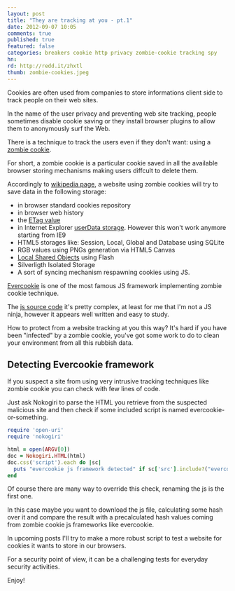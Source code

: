 ```yaml
---
layout: post
title: "They are tracking at you - pt.1"
date: 2012-09-07 10:05
comments: true
published: true
featured: false
categories: breakers cookie http privacy zombie-cookie tracking spy
hn: 
rd: http://redd.it/zhxtl
thumb: zombie-cookies.jpeg
---
```

Cookies are often used from companies to store informations client side to
track people on their web sites.

In the name of the user privacy and preventing web site tracking, people
sometimes disable cookie saving or they install browser plugins to allow them
to anonymously surf the Web.
 
There is a technique to track the users even if they don't want: using a
[zombie cookie](http://en.wikipedia.org/wiki/Zombie_cookie).

<!-- more -->

For short, a zombie cookie is a particular cookie saved in all the available
browser storing mechanisms making users diffcult to delete them. 

Accordingly to [wikipedia page](http://en.wikipedia.org/wiki/Zombie_cookie), a website using zombie cookies will try to save data in the following storage:

* in browser standard cookies repository
* in browser web history
* the [ETag value](http://en.wikipedia.org/wiki/HTTP_ETag)
* in Internet Explorer [userData storage](http://msdn.microsoft.com/en-us/library/ms533007.aspx). However this won't work anymore starting from IE9
* HTML5 storages like: Session, Local, Global and Database using SQLite
* RGB values using PNGs generation via HTML5 Canvas
* [Local Shared Objects](http://en.wikipedia.org/wiki/Local_Shared_Object) using Flash
* Silverligth Isolated Storage
* A sort of syncing mechanism respawning cookies using JS.

[Evercookie](http://samy.pl/evercookie/) is one of the most famous JS framework implementing zombie cookie technique.

The [js source code](https://github.com/samyk/evercookie/blob/master/evercookie.js) it's
pretty complex, at least for me that I'm not a JS ninja, however it appears
well written and easy to study.

How to protect from a website tracking at you this way? It's hard if you have
been "infected" by a zombie cookie, you've got some work to do to clean your
environment from all this rubbish data.

## Detecting Evercookie framework

If you suspect a site from using very intrusive tracking techniques like zombie
cookie you can check with few lines of code.

Just ask Nokogiri to parse the HTML you retrieve from the suspected malicious
site and then check if some included script is named evercookie-or-something.

``` ruby a lame evercookie detector
require 'open-uri'      
require 'nokogiri'      

html = open(ARGV[0])
doc = Nokogiri.HTML(html) 
doc.css('script').each do |sc|
  puts "evercookie js framework detected" if sc['src'].include?("evercookie")
end
``` 

Of course there are many way to override this check, renaming the js is the first one.

In this case maybe you want to download the js file, calculating some hash over
it and compare the result with a precalculated hash values coming from zombie
cookie js frameworks like evercookie.

In upcoming posts I'll try to make a more robust script to test a website for
cookies it wants to store in our browsers.

For a security point of view, it can be a challenging tests for everyday
security activities.


Enjoy!
